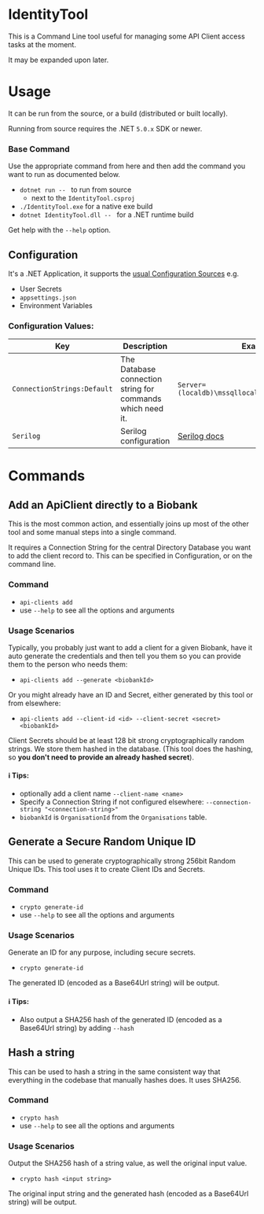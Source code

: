 # IdentityTool

This is a Command Line tool useful for managing some API Client access tasks at the moment.

It may be expanded upon later.

# Usage

It can be run from the source, or a build (distributed or built locally).

Running from source requires the .NET `5.0.x` SDK or newer.

### Base Command

Use the appropriate command from here and then add the command you want to run as documented below.

- `dotnet run -- ` to run from source
  - next to the `IdentityTool.csproj`
- `./IdentityTool.exe` for a native exe build
- `dotnet IdentityTool.dll -- ` for a .NET runtime build

Get help with the `--help` option.

## Configuration

It's a .NET Application, it supports the [usual Configuration Sources](https://docs.microsoft.com/en-us/aspnet/core/fundamentals/configuration/) e.g.
- User Secrets
- `appsettings.json`
- Environment Variables

### Configuration Values:

| Key | Description | Example |
|-|-|-|
| `ConnectionStrings:Default` | The Database connection string for commands which need it. | `Server=(localdb)\mssqllocaldb;Database=Biobanks` |
| `Serilog` | Serilog configuration | [Serilog docs](https://github.com/serilog/serilog-settings-configuration) |

# Commands

## Add an ApiClient directly to a Biobank

This is the most common action, and essentially joins up most of the other tool and some manual steps into a single command.

It requires a Connection String for the central Directory Database you want to add the client record to.
This can be specified in Configuration, or on the command line.

### Command
- `api-clients add`
- use `--help` to see all the options and arguments

### Usage Scenarios

Typically, you probably just want to add a client for a given Biobank, have it auto generate the credentials and then tell you them so you can provide them to the person who needs them:
- `api-clients add --generate <biobankId>`

Or you might already have an ID and Secret, either generated by this tool or from elsewhere:
- `api-clients add --client-id <id> --client-secret <secret> <biobankId>`

Client Secrets should be at least 128 bit strong cryptographically random strings. We store them hashed in the database. (This tool does the hashing, so **you don't need to provide an already hashed secret**).

#### ℹ **Tips:**
- optionally add a client name `--client-name <name>`
- Specify a Connection String if not configured elsewhere: `--connection-string "<connection-string>"`
- `biobankId` is `OrganisationId` from the `Organisations` table.

## Generate a Secure Random Unique ID

This can be used to generate cryptographically strong 256bit Random Unique IDs. This tool uses it to create Client IDs and Secrets.

### Command
- `crypto generate-id`
- use `--help` to see all the options and arguments

### Usage Scenarios

Generate an ID for any purpose, including secure secrets.
- `crypto generate-id`

The generated ID (encoded as a Base64Url string) will be output.

#### ℹ **Tips:**
- Also output a SHA256 hash of the generated ID (encoded as a Base64Url string) by adding `--hash`

## Hash a string

This can be used to hash a string in the same consistent way that everything in the codebase that manually hashes does. It uses SHA256.

### Command
- `crypto hash`
- use `--help` to see all the options and arguments

### Usage Scenarios

Output the SHA256 hash of a string value, as well the original input value.
- `crypto hash <input string>`

The original input string and the generated hash (encoded as a Base64Url string) will be output.